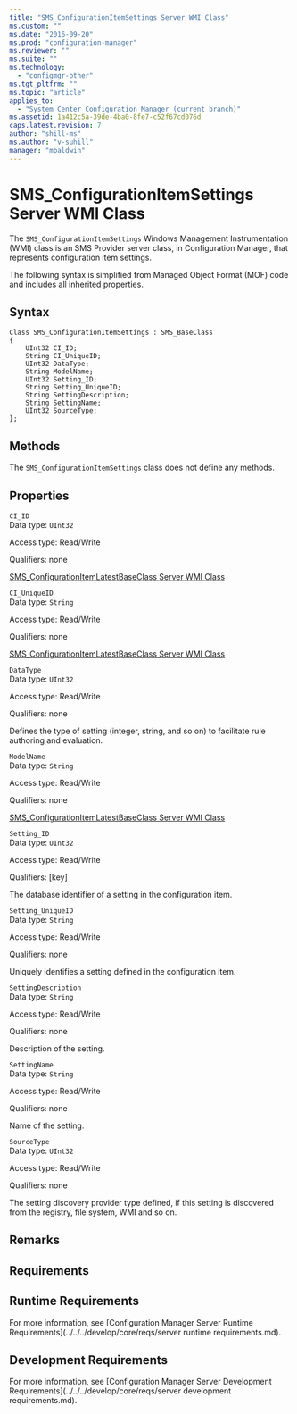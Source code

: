 ```yaml
---
title: "SMS_ConfigurationItemSettings Server WMI Class"
ms.custom: ""
ms.date: "2016-09-20"
ms.prod: "configuration-manager"
ms.reviewer: ""
ms.suite: ""
ms.technology: 
  - "configmgr-other"
ms.tgt_pltfrm: ""
ms.topic: "article"
applies_to: 
  - "System Center Configuration Manager (current branch)"
ms.assetid: 1a412c5a-39de-4ba0-8fe7-c52f67cd076d
caps.latest.revision: 7
author: "shill-ms"
ms.author: "v-suhill"
manager: "mbaldwin"
---
```

# SMS_ConfigurationItemSettings Server WMI Class
The `SMS_ConfigurationItemSettings` Windows Management Instrumentation (WMI) class is an SMS Provider server class, in Configuration Manager, that represents configuration item settings.  
  
 The following syntax is simplified from Managed Object Format (MOF) code and includes all inherited properties.  
  
## Syntax  
  
```  
Class SMS_ConfigurationItemSettings : SMS_BaseClass  
{  
    UInt32 CI_ID;  
    String CI_UniqueID;  
    UInt32 DataType;  
    String ModelName;  
    UInt32 Setting_ID;  
    String Setting_UniqueID;  
    String SettingDescription;  
    String SettingName;  
    UInt32 SourceType;  
};  
```  
  
## Methods  
 The `SMS_ConfigurationItemSettings` class does not define any methods.  
  
## Properties  
 `CI_ID`  
 Data type: `UInt32`  
  
 Access type: Read/Write  
  
 Qualifiers: none  
  
 [SMS_ConfigurationItemLatestBaseClass Server WMI Class](../../../develop/reference/compliance/sms_configurationitemlatestbaseclass-server-wmi-class.md)  
  
 `CI_UniqueID`  
 Data type: `String`  
  
 Access type: Read/Write  
  
 Qualifiers: none  
  
 [SMS_ConfigurationItemLatestBaseClass Server WMI Class](../../../develop/reference/compliance/sms_configurationitemlatestbaseclass-server-wmi-class.md)  
  
 `DataType`  
 Data type: `UInt32`  
  
 Access type: Read/Write  
  
 Qualifiers: none  
  
 Defines the type of setting (integer, string, and so on) to facilitate rule authoring and evaluation.  
  
 `ModelName`  
 Data type: `String`  
  
 Access type: Read/Write  
  
 Qualifiers: none  
  
 [SMS_ConfigurationItemLatestBaseClass Server WMI Class](../../../develop/reference/compliance/sms_configurationitemlatestbaseclass-server-wmi-class.md)  
  
 `Setting_ID`  
 Data type: `UInt32`  
  
 Access type: Read/Write  
  
 Qualifiers: [key]  
  
 The database identifier of a setting in the configuration item.  
  
 `Setting_UniqueID`  
 Data type: `String`  
  
 Access type: Read/Write  
  
 Qualifiers: none  
  
 Uniquely identifies a setting defined in the configuration item.  
  
 `SettingDescription`  
 Data type: `String`  
  
 Access type: Read/Write  
  
 Qualifiers: none  
  
 Description of the setting.  
  
 `SettingName`  
 Data type: `String`  
  
 Access type: Read/Write  
  
 Qualifiers: none  
  
 Name of the setting.  
  
 `SourceType`  
 Data type: `UInt32`  
  
 Access type: Read/Write  
  
 Qualifiers: none  
  
 The setting discovery provider type defined, if this setting is discovered from the registry, file system, WMI and so on.  
  
## Remarks  
  
## Requirements  
  
## Runtime Requirements  
 For more information, see [Configuration Manager Server Runtime Requirements](../../../develop/core/reqs/server runtime requirements.md).  
  
## Development Requirements  
 For more information, see [Configuration Manager Server Development Requirements](../../../develop/core/reqs/server development requirements.md).